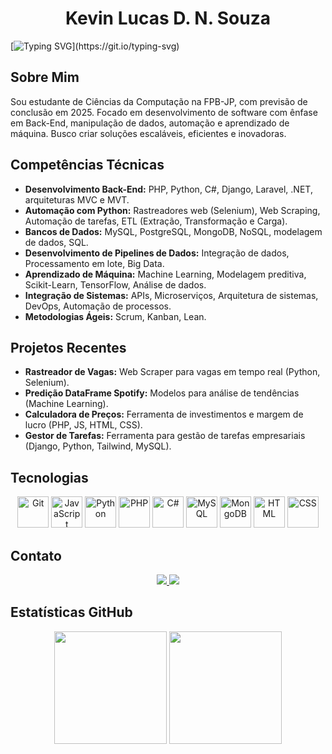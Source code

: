   <h1 align="center"> Kevin Lucas D. N. Souza</h1>


[![Typing SVG](https://readme-typing-svg.herokuapp.com/?color=56BCDA&size=32&center=true&vCenter=true&width=1000&lines=Hello+there!;I'm+Kevin!;Welcome+to+my+GitHub+profile!)](https://git.io/typing-svg)

## Sobre Mim

Sou estudante de Ciências da Computação na FPB-JP, com previsão de conclusão em 2025. Focado em desenvolvimento de software com ênfase em Back-End, manipulação de dados, automação e aprendizado de máquina. Busco criar soluções escaláveis, eficientes e inovadoras.

## Competências Técnicas

- **Desenvolvimento Back-End:** PHP, Python, C#, Django, Laravel, .NET, arquiteturas MVC e MVT.
- **Automação com Python:** Rastreadores web (Selenium), Web Scraping, Automação de tarefas, ETL (Extração, Transformação e Carga).
- **Bancos de Dados:** MySQL, PostgreSQL, MongoDB, NoSQL, modelagem de dados, SQL.
- **Desenvolvimento de Pipelines de Dados:** Integração de dados, Processamento em lote, Big Data.
- **Aprendizado de Máquina:** Machine Learning, Modelagem preditiva, Scikit-Learn, TensorFlow, Análise de dados.
- **Integração de Sistemas:** APIs, Microserviços, Arquitetura de sistemas, DevOps, Automação de processos.
- **Metodologias Ágeis:** Scrum, Kanban, Lean.

## Projetos Recentes

- **Rastreador de Vagas:** Web Scraper para vagas em tempo real (Python, Selenium).
- **Predição DataFrame Spotify:** Modelos para análise de tendências (Machine Learning).
- **Calculadora de Preços:** Ferramenta de investimentos e margem de lucro (PHP, JS, HTML, CSS).
- **Gestor de Tarefas:** Ferramenta para gestão de tarefas empresariais (Django, Python, Tailwind, MySQL).

## Tecnologias

<p align="center">
  <img alt="Git" height="50" src="https://cdn.jsdelivr.net/gh/devicons/devicon/icons/git/git-original.svg"/>
  <img alt="JavaScript" height="50" src="https://cdn.jsdelivr.net/gh/devicons/devicon/icons/javascript/javascript-original.svg"/>
  <img alt="Python" height="50" src="https://cdn.jsdelivr.net/gh/devicons/devicon/icons/python/python-original.svg"/>
  <img alt="PHP" height="50" src="https://cdn.jsdelivr.net/gh/devicons/devicon/icons/php/php-original.svg"/>
  <img alt="C#" height="50" src="https://cdn.jsdelivr.net/gh/devicons/devicon/icons/csharp/csharp-original.svg"/>
  <img alt="MySQL" height="50" src="https://cdn.jsdelivr.net/gh/devicons/devicon/icons/mysql/mysql-original.svg"/>
  <img alt="MongoDB" height="50" src="https://cdn.jsdelivr.net/gh/devicons/devicon/icons/mongodb/mongodb-original.svg"/>
  <img alt="HTML" height="50" src="https://cdn.jsdelivr.net/gh/devicons/devicon/icons/html5/html5-original.svg"/>
  <img alt="CSS" height="50" src="https://cdn.jsdelivr.net/gh/devicons/devicon/icons/css3/css3-original.svg"/>
</p>

## Contato

<p align="center">
 <a href="mailto:kevin.lucas284sz@gmail.com" target="_blank">
   <img src="https://img.shields.io/badge/Gmail-D14836?style=for-the-badge&logo=gmail&logoColor=white">
 </a>
 <a href="https://www.linkedin.com/in/kevin-souza-471791236/" target="_blank">
   <img src="https://img.shields.io/badge/-LinkedIn-%230077B5?style=for-the-badge&logo=linkedin&logoColor=white">
 </a>
</p>

## Estatísticas GitHub

<div align="center">
  <img height="180em" src="https://github-readme-stats.vercel.app/api?username=KevinL284&show_icons=true&theme=react&include_all_commits=true&count_private=true"/>
  <img height="180em" src="https://github-readme-stats.vercel.app/api/top-langs/?username=KevinL284&layout=compact&langs_count=7&theme=react"/>
</div>
